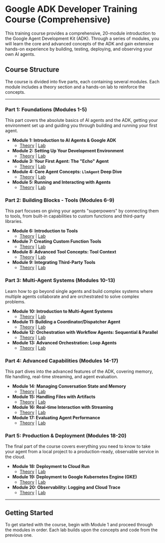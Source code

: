 # Google ADK Developer Training Course (Comprehensive)

This training course provides a comprehensive, 20-module introduction to the Google Agent Development Kit (ADK). Through a series of modules, you will learn the core and advanced concepts of the ADK and gain extensive hands-on experience by building, testing, deploying, and observing your own AI agents.

## Course Structure

The course is divided into five parts, each containing several modules. Each module includes a theory section and a hands-on lab to reinforce the concepts.

---

### Part 1: Foundations (Modules 1-5)

This part covers the absolute basics of AI agents and the ADK, getting your environment set up and guiding you through building and running your first agent.

*   **Module 1: Introduction to AI Agents & Google ADK**
    *   [Theory](./module01/theory.md) | [Lab](./module01/lab.md)
*   **Module 2: Setting Up Your Development Environment**
    *   [Theory](./module02/theory.md) | [Lab](./module02/lab.md)
*   **Module 3: Your First Agent: The "Echo" Agent**
    *   [Theory](./module03/theory.md) | [Lab](./module03/lab.md)
*   **Module 4: Core Agent Concepts: `LlmAgent` Deep Dive**
    *   [Theory](./module04/theory.md) | [Lab](./module04/lab.md)
*   **Module 5: Running and Interacting with Agents**
    *   [Theory](./module05/theory.md) | [Lab](./module05/lab.md)

### Part 2: Building Blocks - Tools (Modules 6-9)

This part focuses on giving your agents "superpowers" by connecting them to tools, from built-in capabilities to custom functions and third-party libraries.

*   **Module 6: Introduction to Tools**
    *   [Theory](./module06/theory.md) | [Lab](./module06/lab.md)
*   **Module 7: Creating Custom Function Tools**
    *   [Theory](./module07/theory.md) | [Lab](./module07/lab.md)
*   **Module 8: Advanced Tool Concepts: Tool Context**
    *   [Theory](./module08/theory.md) | [Lab](./module08/lab.md)
*   **Module 9: Integrating Third-Party Tools**
    *   [Theory](./module09/theory.md) | [Lab](./module09/lab.md)

### Part 3: Multi-Agent Systems (Modules 10-13)

Learn how to go beyond single agents and build complex systems where multiple agents collaborate and are orchestrated to solve complex problems.

*   **Module 10: Introduction to Multi-Agent Systems**
    *   [Theory](./module10/theory.md) | [Lab](./module10/lab.md)
*   **Module 11: Building a Coordinator/Dispatcher Agent**
    *   [Theory](./module11/theory.md) | [Lab](./module11/lab.md)
*   **Module 12: Orchestration with Workflow Agents: Sequential & Parallel**
    *   [Theory](./module12/theory.md) | [Lab](./module12/lab.md)
*   **Module 13: Advanced Orchestration: Loop Agents**
    *   [Theory](./module13/theory.md) | [Lab](./module13/lab.md)

### Part 4: Advanced Capabilities (Modules 14-17)

This part dives into the advanced features of the ADK, covering memory, file handling, real-time streaming, and agent evaluation.

*   **Module 14: Managing Conversation State and Memory**
    *   [Theory](./module14/theory.md) | [Lab](./module14/lab.md)
*   **Module 15: Handling Files with Artifacts**
    *   [Theory](./module15/theory.md) | [Lab](./module15/lab.md)
*   **Module 16: Real-time Interaction with Streaming**
    *   [Theory](./module16/theory.md) | [Lab](./module16/lab.md)
*   **Module 17: Evaluating Agent Performance**
    *   [Theory](./module17/theory.md) | [Lab](./module17/lab.md)

### Part 5: Production & Deployment (Modules 18-20)

The final part of the course covers everything you need to know to take your agent from a local project to a production-ready, observable service in the cloud.

*   **Module 18: Deployment to Cloud Run**
    *   [Theory](./module18/theory.md) | [Lab](./module18/lab.md)
*   **Module 19: Deployment to Google Kubernetes Engine (GKE)**
    *   [Theory](./module19/theory.md) | [Lab](./module19/lab.md)
*   **Module 20: Observability: Logging and Cloud Trace**
    *   [Theory](./module20/theory.md) | [Lab](./module20/lab.md)

---

## Getting Started

To get started with the course, begin with Module 1 and proceed through the modules in order. Each lab builds upon the concepts and code from the previous one.
